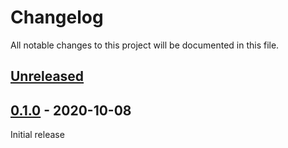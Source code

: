 # Changelog

All notable changes to this project will be documented in this file.

## [Unreleased]

## [0.1.0] - 2020-10-08

Initial release


[Unreleased]: https://github.com/bnorm/patchwork/compare/v0.1.0...HEAD
[0.1.0]: https://github.com/bnorm/patchwork/releases/tag/v0.1.0
